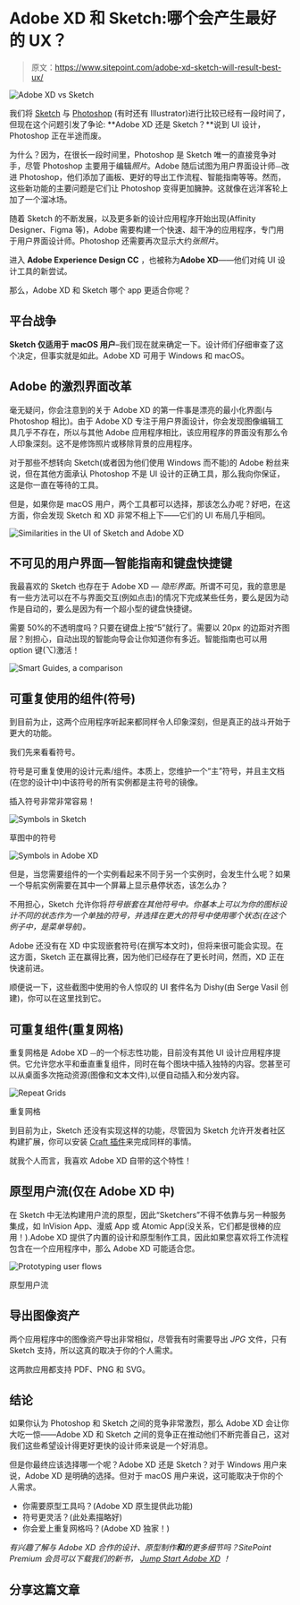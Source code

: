 # Adobe XD 和 Sketch:哪个会产生最好的 UX？

> 原文：<https://www.sitepoint.com/adobe-xd-sketch-will-result-best-ux/>

![Adobe XD vs Sketch](img/efd5721216c7085a28fab3028cbfde7b.png)

我们将 [Sketch](https://sketchapp.com/) 与 [Photoshop](http://www.adobe.com/Photoshop) (有时还有 Illustrator)进行比较已经有一段时间了，但现在这个问题引发了争论: **Adobe XD 还是 Sketch？**说到 UI 设计，Photoshop 正在半途而废。

为什么？因为，在很长一段时间里，Photoshop 是 Sketch 唯一的直接竞争对手，尽管 Photoshop 主要用于编辑*照片*。Adobe 随后试图为用户界面设计师⏤改进 Photoshop，他们添加了画板、更好的导出工作流程、智能指南等等。然而，这些新功能的主要问题是它们让 Photoshop 变得更加臃肿。这就像在远洋客轮上加了一个溜冰场。

随着 Sketch 的不断发展，以及更多新的设计应用程序开始出现(Affinity Designer、Figma 等)，Adobe 需要构建一个快速、超干净的应用程序，专门用于用户界面设计师。Photoshop 还需要再次显示大约*张照片*。

进入 **Adobe Experience Design CC** ，也被称为**Adobe XD**——他们对纯 UI 设计工具的新尝试。

那么，Adobe XD 和 Sketch 哪个 app 更适合你呢？

## 平台战争

**Sketch 仅适用于 macOS 用户**–我们现在就来确定一下。设计师们仔细审查了这个决定，但事实就是如此。Adobe XD 可用于 Windows 和 macOS。

## Adobe 的激烈界面改革

毫无疑问，你会注意到的关于 Adobe XD 的第一件事是漂亮的最小化界面(与 Photoshop 相比)。由于 Adobe XD 专注于用户界面设计，你会发现图像编辑工具几乎不存在，所以与其他 Adobe 应用程序相比，该应用程序的界面没有那么令人印象深刻。这不是修饰照片或移除背景的应用程序。

对于那些不想转向 Sketch(或者因为他们使用 Windows 而不能)的 Adobe 粉丝来说，但在其他方面承认 Photoshop 不是 UI 设计的正确工具，那么我向你保证，这是你一直在等待的工具。

但是，如果你是 macOS 用户，两个工具都可以选择，那该怎么办呢？好吧，在这方面，你会发现 Sketch 和 XD 非常不相上下——它们的 UI 布局几乎相同。

![Similarities in the UI of Sketch and Adobe XD](img/8168c01a9a102cbdcc041801c1a0e9b7.png)

## 不可见的用户界面—智能指南和键盘快捷键

我最喜欢的 Sketch 也存在于 Adobe XD — *隐形界面*。所谓不可见，我的意思是有一些方法可以在不与界面交互(例如点击)的情况下完成某些任务，要么是因为动作是自动的，要么是因为有一个超小型的键盘快捷键。

需要 50%的不透明度吗？只要在键盘上按“5”就行了。需要以 20px 的边距对齐图层？别担心，自动出现的智能向导会让你知道你有多近。智能指南也可以用 option 键(⌥)激活！

![Smart Guides, a comparison](img/6d6d146187fabb0d60d6e18adafc94c7.png)

## 可重复使用的组件(符号)

到目前为止，这两个应用程序听起来都同样令人印象深刻，但是真正的战斗开始于更大的功能。

我们先来看看符号。

符号是可重复使用的设计元素/组件。本质上，您维护一个“主”符号，并且主文档(在您的设计中)中该符号的所有实例都是主符号的镜像。

插入符号非常非常容易！

![Symbols in Sketch](img/d6b3c3d8266db5ba352ffb06a9183132.png)

草图中的符号

![Symbols in Adobe XD](img/9871b6e4980d82d860cd54cf4b8871ce.png)

但是，当您需要组件的一个实例看起来不同于另一个实例时，会发生什么呢？如果一个导航实例需要在其中一个屏幕上显示悬停状态，该怎么办？

不用担心，Sketch 允许你将*符号嵌套在其他符号中。你基本上可以为你的图标设计不同的状态作为一个单独的符号，并选择在更大的符号中使用哪个状态(在这个例子中，是菜单导航)。*

Adobe 还没有在 XD 中实现嵌套符号(在撰写本文时)，但将来很可能会实现。在这方面，Sketch 正在赢得比赛，因为他们已经存在了更长时间，然而，XD 正在快速前进。

顺便说一下，这些截图中使用的令人惊叹的 UI 套件名为 Dishy(由 Serge Vasil 创建)，你可以在这里找到它。

## 可重复组件(重复网格)

重复网格是 Adobe XD ⏤的一个标志性功能，目前没有其他 UI 设计应用程序提供。它允许您水平和垂直重复组件，同时在每个图块中插入独特的内容。您甚至可以从桌面多次拖动资源(图像和文本文件),以便自动插入和分发内容。

![Repeat Grids](img/5588dc2670486a0aed3c1bc5f45fbe61.png)

重复网格

到目前为止，Sketch 还没有实现这样的功能，尽管因为 Sketch 允许开发者社区构建扩展，你可以安装 [Craft 插件](https://www.invisionapp.com/craft)来完成同样的事情。

就我个人而言，我喜欢 Adobe XD 自带的这个特性！

## 原型用户流(仅在 Adobe XD 中)

在 Sketch 中无法构建用户流的原型，因此“Sketchers”不得不依靠与另一种服务集成，如 InVision App、漫威 App 或 Atomic App(没关系，它们都是很棒的应用！).Adobe XD 提供了内置的设计和原型制作工具，因此如果您喜欢将工作流程包含在一个应用程序中，那么 Adobe XD 可能适合您。

![Prototyping user flows](img/2de1a8365554275b1c3545f650bab8a9.png)

原型用户流

## 导出图像资产

两个应用程序中的图像资产导出非常相似，尽管我有时需要导出 *JPG* 文件，只有 Sketch 支持，所以这真的取决于你的个人需求。

这两款应用都支持 PDF、PNG 和 SVG。

## 结论

如果你认为 Photoshop 和 Sketch 之间的竞争非常激烈，那么 Adobe XD 会让你大吃一惊——Adobe XD 和 Sketch 之间的竞争正在推动他们不断完善自己，这对我们这些希望设计得更好更快的设计师来说是一个好消息。

但是你最终应该选择哪一个呢？Adobe XD 还是 Sketch？对于 Windows 用户来说，Adobe XD 是明确的选择。但对于 macOS 用户来说，这可能取决于你的个人需求。

*   你需要原型工具吗？(Adobe XD 原生提供此功能)
*   符号更灵活？(此处素描略好)
*   你会爱上重复网格吗？(Adobe XD 独家！)

*有兴趣了解与 Adobe XD 合作的设计、原型制作**和**的更多细节吗？SitePoint Premium 会员可以下载我们的新书， [Jump Start Adobe XD](https://www.sitepoint.com/premium/books/jump-start-adobe-xd) ！*

## 分享这篇文章